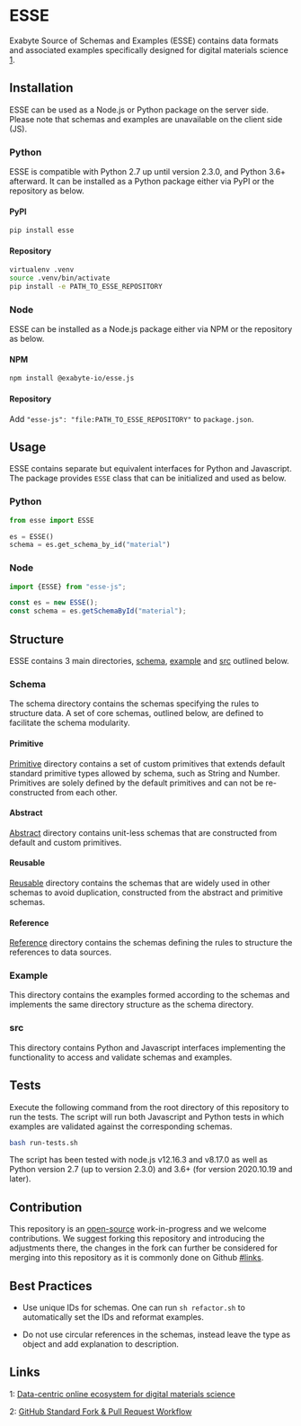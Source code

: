 # ESSE

Exabyte Source of Schemas and Examples (ESSE) contains data formats and associated examples specifically designed for digital materials science [1](#links).

## Installation

ESSE can be used as a Node.js or Python package on the server side. Please note that schemas and examples are unavailable on the client side (JS).

### Python

ESSE is compatible with Python 2.7 up until version 2.3.0, and Python 3.6+ afterward.  It can be installed as a Python package either via PyPI or the repository as below.

#### PyPI

```bash
pip install esse
```

#### Repository

```bash
virtualenv .venv
source .venv/bin/activate
pip install -e PATH_TO_ESSE_REPOSITORY
```

### Node

ESSE can be installed as a Node.js package either via NPM or the repository as below.

#### NPM

```bash
npm install @exabyte-io/esse.js
```

#### Repository

Add `"esse-js": "file:PATH_TO_ESSE_REPOSITORY"` to `package.json`.

## Usage

ESSE contains separate but equivalent interfaces for Python and Javascript.
The package provides `ESSE` class that can be initialized and used as below.

### Python

```python
from esse import ESSE

es = ESSE()
schema = es.get_schema_by_id("material")
```

### Node

```javascript
import {ESSE} from "esse-js";

const es = new ESSE();
const schema = es.getSchemaById("material");
```

## Structure

ESSE contains 3 main directories, [schema](schema), [example](example) and [src](src) outlined below.

### Schema

The schema directory contains the schemas specifying the rules to structure data. A set of core schemas, outlined below, are defined to facilitate the schema modularity.

#### Primitive

[Primitive](schema/core/primitive) directory contains a set of custom primitives that extends default standard primitive types allowed by schema, such as String and Number.
Primitives are solely defined by the default primitives and can not be re-constructed from each other.

#### Abstract

[Abstract](schema/core/abstract) directory contains unit-less schemas that are constructed from default and custom primitives.

#### Reusable

[Reusable](schema/core/reusable) directory contains the schemas that are widely used in other schemas to avoid duplication, constructed from the abstract and primitive schemas.

#### Reference

[Reference](schema/core/reference) directory contains the schemas defining the rules to structure the references to data sources.

### Example

This directory contains the examples formed according to the schemas and implements the same directory structure as the schema directory.

### src

This directory contains Python and Javascript interfaces implementing the functionality to access and validate schemas and examples.

## Tests

Execute the following command from the root directory of this repository to run the tests. The script will run both Javascript and Python tests in which examples are validated against the corresponding schemas.

```bash
bash run-tests.sh
```
The script has been tested with node.js v12.16.3 and v8.17.0 as well as Python version 2.7 (up to version 2.3.0) and 3.6+ (for version 2020.10.19 and later).

## Contribution

This repository is an [open-source](LICENSE.md) work-in-progress and we welcome contributions. We suggest forking this repository and introducing the adjustments there, the changes in the fork can further be considered for merging into this repository as it is commonly done on Github [#links](2).

## Best Practices

- Use unique IDs for schemas. One can run `sh refactor.sh` to automatically set the IDs and reformat examples.

- Do not use circular references in the schemas, instead leave the type as object and add explanation to description.

## Links

1: [Data-centric online ecosystem for digital materials science](https://arxiv.org/pdf/1902.10838.pdf)

2: [GitHub Standard Fork & Pull Request Workflow](https://gist.github.com/Chaser324/ce0505fbed06b947d962)


